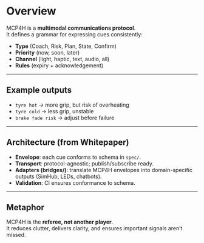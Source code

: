 # Overview

MCP4H is a **multimodal communications protocol**.  
It defines a grammar for expressing cues consistently:

- **Type** (Coach, Risk, Plan, State, Confirm)  
- **Priority** (now, soon, later)  
- **Channel** (light, haptic, text, audio, all)  
- **Rules** (expiry + acknowledgement)

---

## Example outputs

- `tyre hot` → more grip, but risk of overheating  
- `tyre cold` → less grip, unstable  
- `brake fade risk` → adjust before failure  

---

## Architecture (from Whitepaper)

- **Envelope**: each cue conforms to schema in `spec/`.  
- **Transport**: protocol-agnostic; publish/subscribe ready.  
- **Adapters (bridges/)**: translate MCP4H envelopes into domain-specific outputs (SimHub, LEDs, chatbots).  
- **Validation**: CI ensures conformance to schema.

---

## Metaphor

MCP4H is the **referee, not another player**.  
It reduces clutter, delivers clarity, and ensures important signals aren’t missed.
